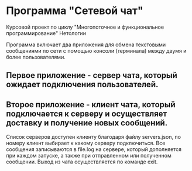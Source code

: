 # Программа "Сетевой чат"

Курсовой проект по циклу "Многопоточное и функциональное программирование" Нетологии

Программа включает два приложения для обмена текстовыми сообщениями по сети с помощью консоли (терминала) между двумя и более пользователями.

## Первое приложение - сервер чата, который ожидает подключения пользователей.

## Второе приложение - клиент чата, который подключается к серверу и осуществляет доставку и получение новых сообщений.

Список серверов доступен клиенту благодаря файлу servers.json, по номеру клиент выбирает к какому серверу подключиться. Все сообщения записываются в file.log на сервере, который дополняется при каждом запуске, а также при отправленном или полученном сообщении. Выход из чата осуществляется по команде exit.